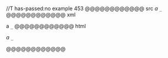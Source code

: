 //T has-passed:no
example 453
@@@@@@@@@@@@ src
_a `_`_
@@@@@@@@@@@@ xml
<?xml version="1.0" encoding="UTF-8"?>
<!DOCTYPE document SYSTEM "CommonMark.dtd">
<document xmlns="http://commonmark.org/xml/1.0">
  <paragraph>
    <emph>
      <text>a </text>
      <code>_</code>
    </emph>
  </paragraph>
</document>
@@@@@@@@@@@@ html
<p><em>a <code>_</code></em></p>
@@@@@@@@@@@@
